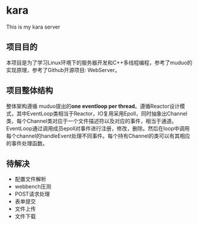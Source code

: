 # kara
This is my kara server

## 项目目的
本项目是为了学习Linux环境下的服务器开发和C++多线程编程，参考了muduo的实现原理，参考了Github开源项目: WebServer。

## 项目整体结构
整体架构遵循 muduo提出的**one eventloop per thread**。遵循Reactor设计模式，其中EventLoop类相当于Reactor，IO复用采用Epoll，同时抽象出Channel类，每个Channel类对应于一个文件描述符以及对应的事件，相当于通道。EventLoop通过调用成员epoll对事件进行注册，修改，删除。然后在loop中调用每个channel的handleEvent处理不同事件。每个持有Channel的类可以有其相应的事件处理函数。



## 待解决
- 配置文件解析
- webbench压测
- POST请求处理
- 表单提交
- 文件上传
- 文件下载


